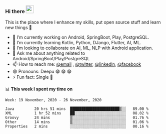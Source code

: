 ### Hi there <img src="https://media.giphy.com/media/hvRJCLFzcasrR4ia7z/giphy.gif" width="25px">
This is the place where I enhance my skills, put open source stuff and learn new things :rofl:

- 🔭 I’m currently working on Android, SpringBoot, Play, PostgreSQL. 
- 🌱 I’m currently learning Kotlin, Python, DJango, Flutter, AI, ML.
- 👯 I’m looking to collaborate on AI, ML, NLP with Android application.
- 💬 Ask me about anything related to Android/SpringBoot/Play/PostgreSQL
- 📫 How to reach me: [@email](deepakgupta7403@gmail.com) , [@twitter](https://twitter.com/deepakgupta7403), [@linkedln](https://in.linkedin.com/in/deepak-gupta-23b3b1113), [@facebook](https://facebook.com/deepakgupta7403)
- 😄 Pronouns: Deepu :grin: :grin: :grin:
- ⚡ Fun fact: Single :grimacing:

📊 **This week I spent my time on**

<!--START_SECTION:waka-->
```text
Week: 19 November, 2020 - 26 November, 2020

Java         20 hrs 51 mins  ██████████████████████▒░░   89.00 % 
XML          1 hr 52 mins    ██░░░░░░░░░░░░░░░░░░░░░░░   08.02 % 
Groovy       24 mins         ▒░░░░░░░░░░░░░░░░░░░░░░░░   01.76 % 
Other        14 mins         ▒░░░░░░░░░░░░░░░░░░░░░░░░   01.06 % 
Properties   2 mins          ░░░░░░░░░░░░░░░░░░░░░░░░░   00.16 % 
```
<!--END_SECTION:waka-->
